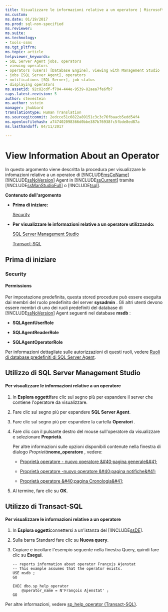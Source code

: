 ```yaml
---
title: Visualizzare le informazioni relative a un operatore | Microsoft Docs
ms.custom: 
ms.date: 01/19/2017
ms.prod: sql-non-specified
ms.reviewer: 
ms.suite: 
ms.technology:
- tools-ssms
ms.tgt_pltfrm: 
ms.topic: article
helpviewer_keywords:
- SQL Server Agent jobs, operators
- viewing operators
- operators (users) [Database Engine], viewing with Management Studio
- jobs [SQL Server Agent], operators
- notifications [SQL Server], job status
- displaying operators
ms.assetid: 92c82cdf-f704-444e-9539-82aea7fe6fb7
caps.latest.revision: 5
author: stevestein
ms.author: sstein
manager: jhubbard
translationtype: Human Translation
ms.sourcegitcommit: 2edcce51c6822a89151c3c3c76fbaacb5edd54f4
ms.openlocfilehash: a747402098366d0bbe387b76938fc5fbde8ed87a
ms.lasthandoff: 04/11/2017

---
```

# <a name="view-information-about-an-operator"></a>View Information About an Operator
In questo argomento viene descritta la procedura per visualizzare le infomazioni relative a un operatoe di [!INCLUDE[msCoName](../../includes/msconame_md.md)] [!INCLUDE[ssNoVersion](../../includes/ssnoversion_md.md)] Agent in [!INCLUDE[ssCurrent](../../includes/sscurrent_md.md)] tramite [!INCLUDE[ssManStudioFull](../../includes/ssmanstudiofull_md.md)] o [!INCLUDE[tsql](../../includes/tsql_md.md)].  
  
**Contenuto dell'argomento**  
  
-   **Prima di iniziare:**  
  
    [Security](#Security)  
  
-   **Per visualizzare le informazioni relative a un operatore utilizzando:**  
  
    [SQL Server Management Studio](#SSMSProcedure)  
  
    [Transact-SQL](#TsqlProcedure)  
  
## <a name="BeforeYouBegin"></a>Prima di iniziare  
  
### <a name="Security"></a>Security  
  
#### <a name="Permissions"></a>Permissions  
Per impostazione predefinita, questa stored procedure può essere eseguita dai membri del ruolo predefinito del server **sysadmin** . Gli altri utenti devono essere membri di uno dei ruoli predefiniti del database di [!INCLUDE[ssNoVersion](../../includes/ssnoversion_md.md)] Agent seguenti nel database **msdb** :  
  
-   **SQLAgentUserRole**  
  
-   **SQLAgentReaderRole**  
  
-   **SQLAgentOperatorRole**  
  
Per informazioni dettagliate sulle autorizzazioni di questi ruoli, vedere [Ruoli di database predefiniti di SQL Server Agent](../../ssms/agent/sql-server-agent-fixed-database-roles.md).  
  
## <a name="SSMSProcedure"></a>Utilizzo di SQL Server Management Studio  
  
#### <a name="to-view-information-about-an-operator"></a>Per visualizzare le informazioni relative a un operatore  
  
1.  In **Esplora oggetti**fare clic sul segno più per espandere il server che contiene l'operatore da visualizzare.  
  
2.  Fare clic sul segno più per espandere **SQL Server Agent**.  
  
3.  Fare clic sul segno più per espandere la cartella **Operatori** .  
  
4.  Fare clic con il pulsante destro del mouse sull'operatore da visualizzare e selezionare **Proprietà**.  
  
    Per altre informazioni sulle opzioni disponibili contenute nella finestra di dialogo *Proprietà***nome_operatore** , vedere:  
  
    -   [Proprietà operatore - nuovo operatore &amp;#40;pagina generale&amp;#41;](../../ssms/agent/operator-properties-new-operator-general-page.md)  
  
    -   [Proprietà operatore -nuovo operatore &amp;#40;pagina notifiche&amp;#41;](../../ssms/agent/operator-properties-new-operator-notifications-page.md)  
  
    -   [Proprietà operatore &amp;#40;pagina Cronologia&amp;#41;](../../ssms/agent/operator-properties-history-page.md)  
  
5.  Al termine, fare clic su **OK**.  
  
## <a name="TsqlProcedure"></a>Utilizzo di Transact-SQL  
  
#### <a name="to-view-information-about-an-operator"></a>Per visualizzare le informazioni relative a un operatore  
  
1.  In **Esplora oggetti**connettersi a un'istanza del [!INCLUDE[ssDE](../../includes/ssde_md.md)].  
  
2.  Sulla barra Standard fare clic su **Nuova query**.  
  
3.  Copiare e incollare l'esempio seguente nella finestra Query, quindi fare clic su **Esegui**.  
  
    ```  
    -- reports information about operator François Ajenstat   
    -- This example assumes that the operator exists.  
    USE msdb ;  
    GO  
  
    EXEC dbo.sp_help_operator  
        @operator_name = N'François Ajenstat' ;  
    GO  
    ```  
  
Per altre informazioni, vedere [sp_help_operator (Transact-SQL)](http://msdn.microsoft.com/en-us/caedc43d-44b8-415a-897e-92923f6de3b8).  
  

